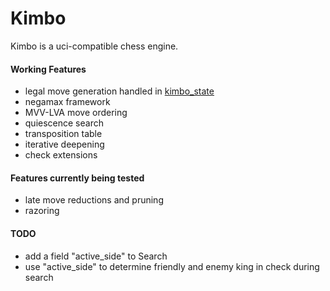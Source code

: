# Kimbo

Kimbo is a uci-compatible chess engine. 

#### Working Features
- legal move generation handled in [kimbo_state](https://github.com/JacquesRW/kimbo_state)
- negamax framework
- MVV-LVA move ordering
- quiescence search
- transposition table
- iterative deepening
- check extensions

#### Features currently being tested
- late move reductions and pruning
- razoring

#### TODO

- add a field "active_side" to Search
- use "active_side" to determine friendly and enemy king in check during search